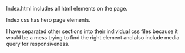 Index.html includes all html elements on the page.

Index css has hero page elements.

I have separated other sections into their individual css files because it would be a mess trying to find the right element and also include media query for responsiveness.